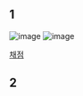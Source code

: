 ## 1
![image](https://user-images.githubusercontent.com/82145134/121178850-ef94f400-c899-11eb-8810-207cc738a55d.png)
![image](https://user-images.githubusercontent.com/82145134/121178872-f58ad500-c899-11eb-8997-7065ba44b4a1.png)

[채점](https://programmers.co.kr/learn/courses/30/lessons/68644)

## 2
